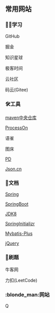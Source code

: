 ## 常用网站

### :man_student:学习

GitHub

掘金

知识星球

极客时间

云社区

码云(Gitee)

### :hammer_and_wrench:工具

[maven中央仓库](https://mvnrepository.com/)

[ProcessOn](https://www.processon.com/)

语雀

图床

[PD](http://powerdesigner.de/)

[Json.cn](https://www.json.cn/)

### :book:文档

[Spring](https://spring.io/)

[SpringBoot](https://docs.spring.io/spring-boot/docs/1.5.22.RELEASE/reference/html/)

[JDK8](https://docs.oracle.com/javase/8/docs/api/)

[SpringInitializr](https://start.spring.io/)

[Mybatis-Plus](https://mp.baomidou.com/)

[jQuery](https://jquery.com/)

### :muscle:刷题

牛客网

力扣(LeetCode)

### :blonde_man:网站

Q
